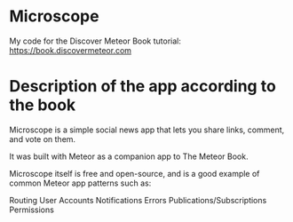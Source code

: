 # Microscope

My code for the Discover Meteor Book tutorial: https://book.discovermeteor.com

# Description of the app according to the book

Microscope is a simple social news app that lets you share links, comment, and vote on them.

It was built with Meteor as a companion app to The Meteor Book.

Microscope itself is free and open-source, and is a good example of common Meteor app patterns such as:

Routing
User Accounts
Notifications
Errors
Publications/Subscriptions
Permissions

